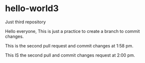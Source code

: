 # hello-world3
Just third repository

Hello everyone,
This is just a practice to create a branch to commit changes.

This is the second pull request and commit changes at 1:58 pm.

This IS the second pull and commit changes request at 2:00 pm.
